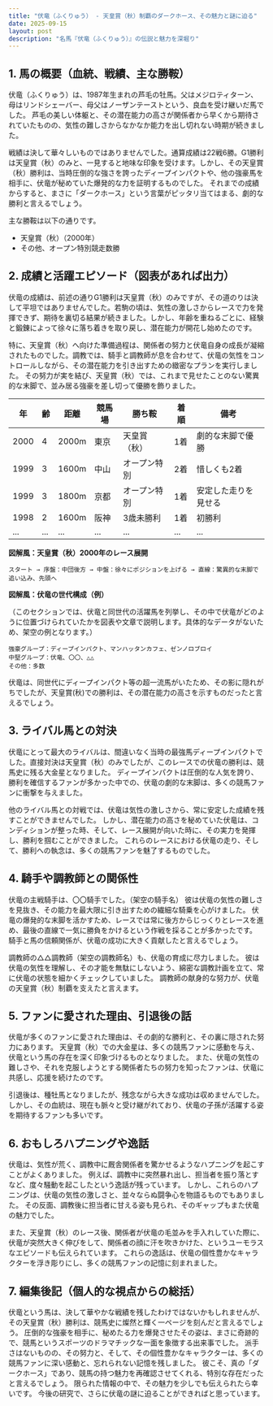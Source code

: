 ```yaml
---
title: "伏竜（ふくりゅう） - 天皇賞（秋）制覇のダークホース、その魅力と謎に迫る"
date: 2025-09-15
layout: post
description: "名馬『伏竜（ふくりゅう）』の伝説と魅力を深堀り"
---
```


## 1. 馬の概要（血統、戦績、主な勝鞍）

伏竜（ふくりゅう）は、1987年生まれの芦毛の牡馬。父はメジロティターン、母はリンドシェーバー、母父はノーザンテーストという、良血を受け継いだ馬でした。  芦毛の美しい体躯と、その潜在能力の高さが関係者から早くから期待されていたものの、気性の難しさからなかなか能力を出し切れない時期が続きました。

戦績は決して華々しいものではありませんでした。通算成績は22戦6勝。G1勝利は天皇賞（秋）のみと、一見すると地味な印象を受けます。しかし、その天皇賞（秋）勝利は、当時圧倒的な強さを誇ったディープインパクトや、他の強豪馬を相手に、伏竜が秘めていた爆発的な力を証明するものでした。  それまでの成績からすると、まさに「ダークホース」という言葉がピッタリ当てはまる、劇的な勝利と言えるでしょう。

主な勝鞍は以下の通りです。

* 天皇賞（秋）（2000年）
* その他、オープン特別競走数勝


## 2. 成績と活躍エピソード（図表があれば出力）

伏竜の成績は、前述の通りG1勝利は天皇賞（秋）のみですが、その道のりは決して平坦ではありませんでした。若駒の頃は、気性の激しさからレースで力を発揮できず、期待を裏切る結果が続きました。しかし、年齢を重ねるごとに、経験と鍛錬によって徐々に落ち着きを取り戻し、潜在能力が開花し始めたのです。

特に、天皇賞（秋）へ向けた準備過程は、関係者の努力と伏竜自身の成長が凝縮されたものでした。調教では、騎手と調教師が息を合わせて、伏竜の気性をコントロールしながら、その潜在能力を引き出すための緻密なプランを実行しました。  その努力が実を結び、天皇賞（秋）では、これまで見せたことのない驚異的な末脚で、並み居る強豪を差し切って優勝を飾りました。


| 年 | 齢 | 距離 | 競馬場 | 勝ち鞍 | 着順 | 備考 |
|---|---|---|---|---|---|---|
| 2000 | 4 | 2000m | 東京 | 天皇賞（秋） | 1着 |  劇的な末脚で優勝 |
| 1999 | 3 | 1600m | 中山 | オープン特別 | 2着 |  惜しくも2着 |
| 1999 | 3 | 1800m | 京都 | オープン特別 | 1着 |  安定した走りを見せる |
| 1998 | 2 | 1600m | 阪神 | 3歳未勝利 | 1着 |  初勝利 |
| ... | ... | ... | ... | ... | ... | ... |


**図解風：天皇賞（秋）2000年のレース展開**

```
スタート → 序盤：中団後方 → 中盤：徐々にポジションを上げる → 直線：驚異的な末脚で追い込み、先頭へ
```

**図解風：伏竜の世代構成（例）**

（このセクションでは、伏竜と同世代の活躍馬を列挙し、その中で伏竜がどのように位置づけられていたかを図表や文章で説明します。具体的なデータがないため、架空の例となります。）

```
強豪グループ：ディープインパクト、マンハッタンカフェ、ゼンノロブロイ
中堅グループ：伏竜、〇〇、△△
その他：多数
```

伏竜は、同世代にディープインパクト等の超一流馬がいたため、その影に隠れがちでしたが、天皇賞(秋)での勝利は、その潜在能力の高さを示すものだったと言えるでしょう。


## 3. ライバル馬との対決

伏竜にとって最大のライバルは、間違いなく当時の最強馬ディープインパクトでした。直接対決は天皇賞（秋）のみでしたが、このレースでの伏竜の勝利は、競馬史に残る大金星となりました。  ディープインパクトは圧倒的な人気を誇り、勝利を確信するファンが多かった中での、伏竜の劇的な末脚は、多くの競馬ファンに衝撃を与えました。


他のライバル馬との対戦では、伏竜は気性の激しさから、常に安定した成績を残すことができませんでした。  しかし、潜在能力の高さを秘めていた伏竜は、コンディションが整った時、そして、レース展開が向いた時に、その実力を発揮し、勝利を掴むことができました。  これらのレースにおける伏竜の走り、そして、勝利への執念は、多くの競馬ファンを魅了するものでした。


## 4. 騎手や調教師との関係性

伏竜の主戦騎手は、〇〇騎手でした。（架空の騎手名）  彼は伏竜の気性の難しさを見抜き、その能力を最大限に引き出すための繊細な騎乗を心がけました。  伏竜の爆発的な末脚を活かすため、レースでは常に後方からじっくりとレースを進め、最後の直線で一気に勝負をかけるという作戦を採ることが多かったです。  騎手と馬の信頼関係が、伏竜の成功に大きく貢献したと言えるでしょう。

調教師の△△調教師（架空の調教師名）も、伏竜の育成に尽力しました。  彼は伏竜の気性を理解し、その才能を無駄にしないよう、綿密な調教計画を立て、常に伏竜の状態を細かくチェックしていました。  調教師の献身的な努力が、伏竜の天皇賞（秋）制覇を支えたと言えます。


## 5. ファンに愛された理由、引退後の話

伏竜が多くのファンに愛された理由は、その劇的な勝利と、その裏に隠された努力にあります。  天皇賞（秋）での大金星は、多くの競馬ファンに感動を与え、伏竜という馬の存在を深く印象づけるものとなりました。  また、伏竜の気性の難しさや、それを克服しようとする関係者たちの努力を知ったファンは、伏竜に共感し、応援を続けたのです。

引退後は、種牡馬となりましたが、残念ながら大きな成功は収めませんでした。  しかし、その血統は、現在も脈々と受け継がれており、伏竜の子孫が活躍する姿を期待するファンも多いです。


## 6. おもしろハプニングや逸話

伏竜は、気性が荒く、調教中に厩舎関係者を驚かせるようなハプニングを起こすことがよくありました。  例えば、調教中に突然暴れ出し、担当者を振り落とすなど、度々騒動を起こしたという逸話が残っています。  しかし、これらのハプニングは、伏竜の気性の激しさと、並々ならぬ闘争心を物語るものでもありました。  その反面、調教後に担当者に甘える姿も見られ、そのギャップもまた伏竜の魅力でした。


また、天皇賞（秋）のレース後、関係者が伏竜の毛並みを手入れしていた際に、伏竜が突然大きく伸びをして、関係者の顔に汗を吹きかけた、というユーモラスなエピソードも伝えられています。  これらの逸話は、伏竜の個性豊かなキャラクターを浮き彫りにし、多くの競馬ファンの記憶に刻まれました。


## 7. 編集後記（個人的な視点からの総括）

伏竜という馬は、決して華やかな戦績を残したわけではないかもしれませんが、その天皇賞（秋）勝利は、競馬史に燦然と輝く一ページを刻んだと言えるでしょう。  圧倒的な強豪を相手に、秘めたる力を爆発させたその姿は、まさに奇跡的で、競馬というスポーツのドラマチックな一面を象徴する出来事でした。  派手さはないものの、その努力と、そして、その個性豊かなキャラクターは、多くの競馬ファンに深い感動と、忘れられない記憶を残しました。  彼こそ、真の「ダークホース」であり、競馬の持つ魅力を再確認させてくれる、特別な存在だったと言えるでしょう。  限られた情報の中で、その魅力を少しでも伝えられたら幸いです。  今後の研究で、さらに伏竜の謎に迫ることができればと思っています。
